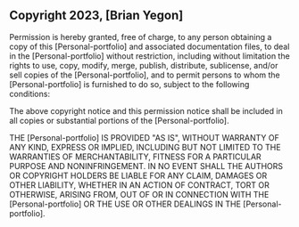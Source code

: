 ## Copyright 2023, [Brian Yegon]

Permission is hereby granted, free of charge, to any person obtaining a copy of this [Personal-portfolio] and associated documentation files, to deal in the [Personal-portfolio] without restriction, including without limitation the rights to use, copy, modify, merge, publish, distribute, sublicense, and/or sell copies of the [Personal-portfolio], and to permit persons to whom the [Personal-portfolio] is furnished to do so, subject to the following conditions:

The above copyright notice and this permission notice shall be included in all copies or substantial portions of the [Personal-portfolio].

THE [Personal-portfolio] IS PROVIDED "AS IS", WITHOUT WARRANTY OF ANY KIND, EXPRESS OR IMPLIED, INCLUDING BUT NOT LIMITED TO THE WARRANTIES OF MERCHANTABILITY, FITNESS FOR A PARTICULAR PURPOSE AND NONINFRINGEMENT. IN NO EVENT SHALL THE AUTHORS OR COPYRIGHT HOLDERS BE LIABLE FOR ANY CLAIM, DAMAGES OR OTHER LIABILITY, WHETHER IN AN ACTION OF CONTRACT, TORT OR OTHERWISE, ARISING FROM, OUT OF OR IN CONNECTION WITH THE [Personal-portfolio] OR THE USE OR OTHER DEALINGS IN THE [Personal-portfolio].